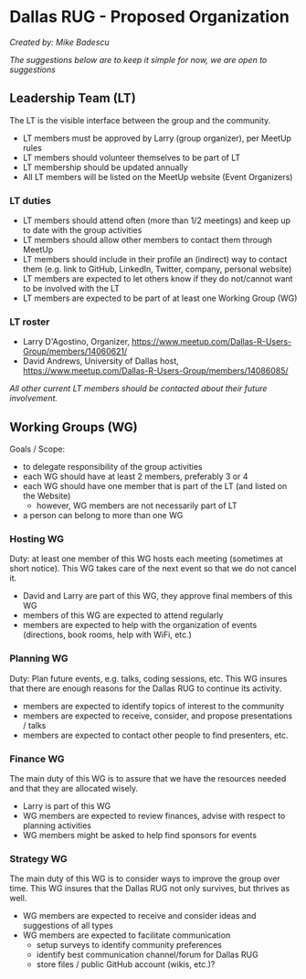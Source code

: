 # Dallas RUG - Proposed Organization


*Created by: Mike Badescu*

*The suggestions below are to keep it simple for now, we are open to suggestions*


## Leadership Team (LT)

The LT is the visible interface between the group and the community.

- LT members must be approved by Larry (group organizer), per MeetUp rules
- LT members should volunteer themselves to be part of LT
- LT membership should be updated annually
- All LT members will be listed on the MeetUp website (Event Organizers)

### LT duties

- LT members should attend often (more than 1/2 meetings) and keep up to date with the group activities
- LT members should allow other members to contact them through MeetUp
- LT members should include in their profile an (indirect) way to contact them (e.g. link to GitHub, LinkedIn, Twitter, company, personal website)
- LT members are expected to let others know if they do not/cannot want to be involved with the LT
- LT members are expected to be part of at least one Working Group (WG)

### LT roster

- Larry D'Agostino, Organizer, https://www.meetup.com/Dallas-R-Users-Group/members/14060621/
- David Andrews, University of Dallas host, https://www.meetup.com/Dallas-R-Users-Group/members/14086085/

*All other current LT members should be contacted about their future involvement.*


## Working Groups (WG)

Goals / Scope:

- to delegate responsibility of the group activities
- each WG should have at least 2 members, preferably 3 or 4
- each WG should have one member that is part of the LT (and listed on the Website)
    + however, WG members are not necessarily part of LT
- a person can belong to more than one WG 


### Hosting WG

Duty: at least one member of this WG hosts each meeting (sometimes at short notice).
This WG takes care of the next event so that we do not cancel it.

- David and Larry are part of this WG, they approve final members of this WG
- members of this WG are expected to attend regularly
- members are expected to help with the organization of events (directions, book rooms, help with WiFi, etc.)


### Planning WG

Duty: Plan future events, e.g. talks, coding sessions, etc.
This WG insures that there are enough reasons for the Dallas RUG to continue its activity.

- members are expected to identify topics of interest to the community
- members are expected to receive, consider, and propose presentations / talks
- members are expected to contact other people to find presenters, etc.


### Finance WG

The main duty of this WG is to assure that we have the resources needed and that they are allocated wisely.

- Larry is part of this WG
- WG members are expected to review finances, advise with respect to planning activities
- WG members might be asked to help find sponsors for events


### Strategy WG

The main duty of this WG is to consider ways to improve the group over time.
This WG insures that the Dallas RUG not only survives, but thrives as well.

- WG members are expected to receive and consider ideas and suggestions of all types
- WG members are expected to facilitate communication
    + setup surveys to identify community preferences
    + identify best communication channel/forum for Dallas RUG
    + store files / public GitHub account (wikis, etc.)?
